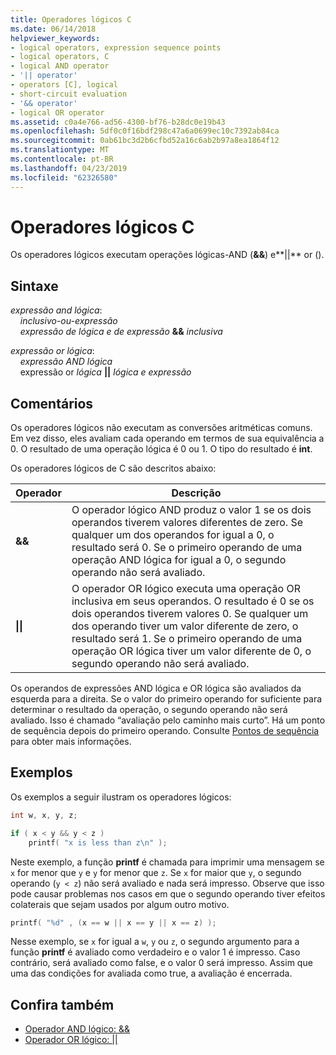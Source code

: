 ```yaml
---
title: Operadores lógicos C
ms.date: 06/14/2018
helpviewer_keywords:
- logical operators, expression sequence points
- logical operators, C
- logical AND operator
- '|| operator'
- operators [C], logical
- short-circuit evaluation
- '&& operator'
- logical OR operator
ms.assetid: c0a4e766-ad56-4300-bf76-b28dc0e19b43
ms.openlocfilehash: 5df0c0f16bdf298c47a6a0699ec10c7392ab84ca
ms.sourcegitcommit: 0ab61bc3d2b6cfbd52a16c6ab2b97a8ea1864f12
ms.translationtype: MT
ms.contentlocale: pt-BR
ms.lasthandoff: 04/23/2019
ms.locfileid: "62326580"
---
```

# <a name="c-logical-operators"></a>Operadores lógicos C

Os operadores lógicos executam operações lógicas-AND (**&&**) e**||** or ().

## <a name="syntax"></a>Sintaxe

*expressão and lógica*:<br/>
&nbsp;&nbsp;&nbsp;&nbsp;*inclusivo-ou-expressão*<br/>
&nbsp;&nbsp;&nbsp;&nbsp;*expressão de lógica e de expressão*  **&&**  *inclusiva*

*expressão or lógica*:<br/>
&nbsp;&nbsp;&nbsp;&nbsp;*expressão AND lógica*<br/>
&nbsp;&nbsp;&nbsp;&nbsp;expressão or *lógica* **&#124;&#124;** *lógica e expressão*    

## <a name="remarks"></a>Comentários

Os operadores lógicos não executam as conversões aritméticas comuns. Em vez disso, eles avaliam cada operando em termos de sua equivalência a 0. O resultado de uma operação lógica é 0 ou 1. O tipo do resultado é **int**.

Os operadores lógicos de C são descritos abaixo:

|Operador|Descrição|
|--------------|-----------------|
|**&&**|O operador lógico AND produz o valor 1 se os dois operandos tiverem valores diferentes de zero. Se qualquer um dos operandos for igual a 0, o resultado será 0. Se o primeiro operando de uma operação AND lógica for igual a 0, o segundo operando não será avaliado.|
|**&#124;&#124;**|O operador OR lógico executa uma operação OR inclusiva em seus operandos. O resultado é 0 se os dois operandos tiverem valores 0. Se qualquer um dos operando tiver um valor diferente de zero, o resultado será 1. Se o primeiro operando de uma operação OR lógica tiver um valor diferente de 0, o segundo operando não será avaliado.|

Os operandos de expressões AND lógica e OR lógica são avaliados da esquerda para a direita. Se o valor do primeiro operando for suficiente para determinar o resultado da operação, o segundo operando não será avaliado. Isso é chamado “avaliação pelo caminho mais curto”. Há um ponto de sequência depois do primeiro operando. Consulte [Pontos de sequência](../c-language/c-sequence-points.md) para obter mais informações.

## <a name="examples"></a>Exemplos

Os exemplos a seguir ilustram os operadores lógicos:

```C
int w, x, y, z;

if ( x < y && y < z )
    printf( "x is less than z\n" );
```

Neste exemplo, a função **printf** é chamada para imprimir uma mensagem se `x` for menor que `y` e `y` for menor que `z`. Se `x` for maior que `y`, o segundo operando (`y < z`) não será avaliado e nada será impresso. Observe que isso pode causar problemas nos casos em que o segundo operando tiver efeitos colaterais que sejam usados por algum outro motivo.

```C
printf( "%d" , (x == w || x == y || x == z) );
```

Nesse exemplo, se `x` for igual a `w`, `y` ou `z`, o segundo argumento para a função **printf** é avaliado como verdadeiro e o valor 1 é impresso. Caso contrário, será avaliado como false, e o valor 0 será impresso. Assim que uma das condições for avaliada como true, a avaliação é encerrada.

## <a name="see-also"></a>Confira também

- [Operador AND lógico: &&](../cpp/logical-and-operator-amp-amp.md)
- [Operador OR lógico: &#124;&#124;](../cpp/logical-or-operator-pipe-pipe.md)

